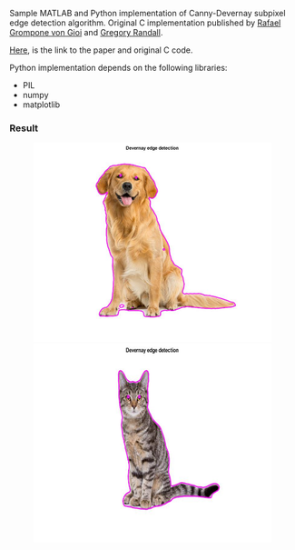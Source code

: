 
Sample MATLAB and Python implementation of Canny-Devernay subpixel edge detection algorithm. Original C implementation published by <a href="https://scholar.google.fr/citations?user=GLovf4UAAAAJ&hl=en" target="_blank">Rafael Grompone von Gioi</a> and <a href="https://scholar.google.com.uy/citations?user=GbQ02t0AAAAJ&hl=es" target="_blank">Gregory Randall</a>. 

<a href="https://www.ipol.im/pub/art/2017/216/" target="_blank">Here</a>, is the link to the paper and original C code. 


Python implementation depends on the following libraries:

- PIL
- numpy
- matplotlib


### Result

<p align="center">
  <img src="https://raw.githubusercontent.com/ibrahimovnijat/Subpixel-Edge-Detection/main/matlab_src/result2.jpg" width="420" height=350>
  
<img src="https://raw.githubusercontent.com/ibrahimovnijat/Subpixel-Edge-Detection/main/matlab_src/result.jpg" width="420" height=350>
</p>


